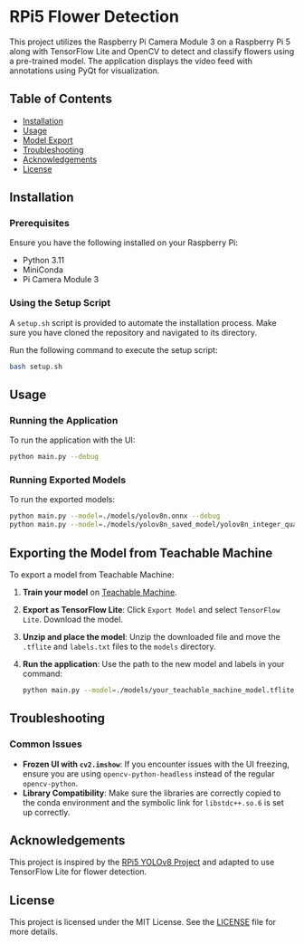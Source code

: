 
# RPi5 Flower Detection

This project utilizes the Raspberry Pi Camera Module 3 on a Raspberry Pi 5 along with TensorFlow Lite and OpenCV to detect and classify flowers using a pre-trained model. The application displays the video feed with annotations using PyQt for visualization.

## Table of Contents

- [Installation](#installation)
- [Usage](#usage)
- [Model Export](#exporting-the-model-from-teachable-machine)
- [Troubleshooting](#troubleshooting)
- [Acknowledgements](#acknowledgements)
- [License](#license)

## Installation

### Prerequisites

Ensure you have the following installed on your Raspberry Pi:

- Python 3.11
- MiniConda
- Pi Camera Module 3

### Using the Setup Script

A `setup.sh` script is provided to automate the installation process. Make sure you have cloned the repository and navigated to its directory.

Run the following command to execute the setup script:

```bash
bash setup.sh
```

## Usage

### Running the Application

To run the application with the UI:

```bash
python main.py --debug
```

### Running Exported Models

To run the exported models:

```bash
python main.py --model=./models/yolov8n.onnx --debug
python main.py --model=./models/yolov8n_saved_model/yolov8n_integer_quant.tflite --debug
```

## Exporting the Model from Teachable Machine

To export a model from Teachable Machine:

1. **Train your model** on [Teachable Machine](https://teachablemachine.withgoogle.com/).
2. **Export as TensorFlow Lite**: Click `Export Model` and select `TensorFlow Lite`. Download the model.
3. **Unzip and place the model**: Unzip the downloaded file and move the `.tflite` and `labels.txt` files to the `models` directory.
4. **Run the application**: Use the path to the new model and labels in your command:

    ```bash
    python main.py --model=./models/your_teachable_machine_model.tflite --debug
    ```

## Troubleshooting

### Common Issues

- **Frozen UI with `cv2.imshow`**: If you encounter issues with the UI freezing, ensure you are using `opencv-python-headless` instead of the regular `opencv-python`.
- **Library Compatibility**: Make sure the libraries are correctly copied to the conda environment and the symbolic link for `libstdc++.so.6` is set up correctly.

## Acknowledgements

This project is inspired by the [RPi5 YOLOv8 Project](https://github.com/JungLearnBot/RPi5_yolov8) and adapted to use TensorFlow Lite for flower detection.

## License

This project is licensed under the MIT License. See the [LICENSE](LICENSE) file for more details.

